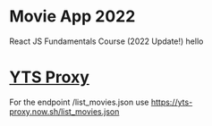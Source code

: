 # Movie App 2022

React JS Fundamentals Course (2022 Update!)
hello

# [YTS Proxy](https://github.com/serranoarevalo/yts-proxy) 
For the endpoint /list_movies.json use https://yts-proxy.now.sh/list_movies.json
